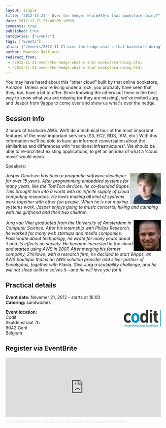 ```yaml
---
layout: single
title: "2012-11-21 - Over the hedge: what&#39;s that bookstore doing?"
date: 2012-11-21 21:48:00 +0000
comments: true
published: true
categories: ["events"]
tags: ["Events"]
alias: ["/events/2012-11-21-over-the-hedge-what-s-that-bookstore-doing"]
author: Maarten Balliauw
redirect_from:
 - /2012-11-21-over-the-hedge-what-s-that-bookstore-doing.html
 - /2012-11-21-over-the-hedge-what-s-that-bookstore-doing.html
---
```


<p>You may have heard about this "other cloud" built by that online bookstore, Amazon. Unless you're living under a rock, you probably have seen that they, too, have a lot to offer. Since knowing the others out there is the best way to know what you are missing (or they are missing), we've invited Jurg and Jasper from <a href="https://www.9apps.net" target="_blank">9apps</a> to come over and show us what's over the hedge.</p>
<h2>Session info</h2>
<p>2 hours of hardcore AWS. We'll do a technical tour of the most important features of the most important services (S3, EC2, RDS, IAM, etc.) With this information we'll be able to have an informed conversation about the similarities and differences with 'traditional infrastructures'. We should be able to re-architect existing applications, to get an an idea of what a 'cloud move' would mean.</p>
<p>Speakers:</p>
<p><em>J<img width="100" height="100" align="right" alt="" src="/assets/media/speakers/jasper-geurtsen.jpg">asper Geurtsen has been a pragmatic software developer for over 15 years. After programming embedded systems for many years, like the TomTom devices, he co-founded 9apps. This brought him into a world with an infinite supply of cloud computing resources. He loves making all kind of systems work together with other fun people. When he is not making systems work, Jasper enjoys going to music concerts, hiking and camping with his girlfriend and their two children.</em><br><br><em><img width="88" height="100" align="right" alt="" src="/assets/media/speakers/jurg-van-vliet.jpg">Jurg van Vliet graduated from the University of Amsterdam in Computer Science. After his internship with Philips Research, he worked for many web startups and media companies. Passionate about technology, he wrote for many years about it and its effects on society. He became interested in the cloud and started using AWS in 2007. After merging his former company, 2Yellows, with a research firm, he decided to start 9Apps, an AWS boutique that is an AWS solution provider and silver partner of Eucalyptus, together with Flavia. Give Jurg a scalability challenge, and he will not sleep until he solves it&mdash;and he will love you for it.</em></p>
<h2>Practical details</h2>
<p><strong>Event date:</strong> Novemer 21, 2012 - starts at 18:00<br><strong>Catering:</strong> sandwiches</p>
<p><strong><img width="120" height="60" align="right" alt="" src="/assets/media/sponsors/logo-codit.jpg">Event location:</strong><br>Codit<br>Skaldenstraat 7b <br>9042 Gent <br>Belgium</p>
<h2>Register via EventBrite</h2>
<div style="width: 100%; text-align: left;"><iframe width="100%" height="192" src="https://www.eventbrite.com/tickets-external?eid=4086201940&amp;ref=etckt" frameborder="0" marginwidth="5" marginheight="5" scrolling="auto" vspace="0" hspace="0" allowtransparency="true"></iframe>
<div style="font-family: Helvetica, Arial; font-size: 10px; padding: 5px 0 5px; margin: 2px; width: 100%; text-align: left;"><a style="color: #ddd; text-decoration: none;" href="https://www.eventbrite.com/r/etckt" target="_blank">Online Ticketing</a><span style="color: #ddd;"> for </span><a style="color: #ddd; text-decoration: none;" href="https://https://www.eventbrite.com/event/4086201940?ref=etckt" target="_blank">Over the hedge: what's that bookstore doing?</a> <span style="color: #ddd;">powered by</span> <a style="color: #ddd; text-decoration: none;" href="https://www.eventbrite.com?ref=etckt" target="_blank">Eventbrite</a></div>
</div>







